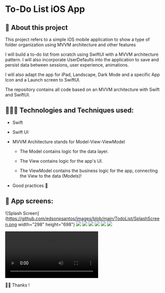# To-Do List iOS App

## 📱 About this project
This project refers to a simple iOS mobile application to show a type of folder organization using MVVM architecture and other features

I will build a to-do list from scratch using SwiftUI with a MVVM architecture pattern. I will also incorporate UserDefaults into the application to save and persist data between sessions, user experience, animations. 

I will also adapt the app for iPad, Landscape, Dark Mode and a specific App Icon and a Launch screen to SwiftUI.

The repository contains all code based on an MVVM architecture with Swift and SwiftUI.

##  👨🏽‍💻 Technologies and Techniques used:
* Swift
* Swift UI
* MVVM Architecture stands for Model-View-ViewModel
  
   - The Model contains logic for the data layer.
  
   - The View contains logic for the app's UI.
  
   - The ViewModel contains the business logic for the app, connecting the View to the data (Models)!
  
* Good practices 🚀

  
##  📱 App screens:
![Splash Screen](https://github.com/edsonpsantos/images/blob/main/TodoList/SplashScreen.png width="298" height="698")
![](https://github.com/edsonpsantos/images/blob/main/TodoList/FirstScreen.png)
![](https://github.com/edsonpsantos/images/blob/main/TodoList/CreateItem.png)
![](https://github.com/edsonpsantos/images/blob/main/TodoList/TodoScreen.png)
![](https://github.com/edsonpsantos/images/blob/main/TodoList/CreateItem.png)
![](https://github.com/edsonpsantos/images/blob/main/TodoList/TodoDelete.png)
![](https://github.com/edsonpsantos/images/blob/main/TodoList/TodoDone.png)

![](https://github.com/edsonpsantos/images/blob/main/TodoList/TodoList.mov)


🙏🏽 Thanks ! 
